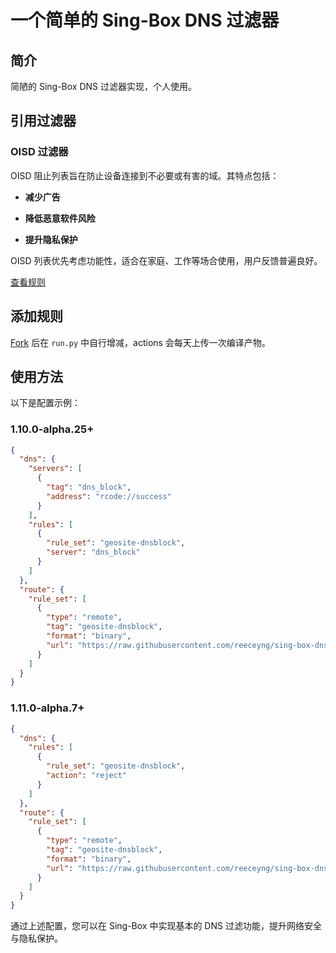# 一个简单的 Sing-Box DNS 过滤器

## 简介

简陋的 Sing-Box DNS 过滤器实现，个人使用。

## 引用过滤器

### OISD 过滤器

OISD 阻止列表旨在防止设备连接到不必要或有害的域。其特点包括：

- **减少广告**

- **降低恶意软件风险**

- **提升隐私保护**

OISD 列表优先考虑功能性，适合在家庭、工作等场合使用，用户反馈普遍良好。

[查看规则](https://oisd.nl)

## 添加规则

[Fork](https://github.com/tmby/sing-box-dns-filter/fork) 后在 `run.py` 中自行增减，actions 会每天上传一次编译产物。

## 使用方法

以下是配置示例：

### 1.10.0-alpha.25+

```json
{
  "dns": {
    "servers": [
      {
        "tag": "dns_block",
        "address": "rcode://success"
      }
    ],
    "rules": [
      {
        "rule_set": "geosite-dnsblock",
        "server": "dns_block"
      }
    ]
  },
  "route": {
    "rule_set": [
      {
        "type": "remote",
        "tag": "geosite-dnsblock",
        "format": "binary",
        "url": "https://raw.githubusercontent.com/reeceyng/sing-box-dns-filter/refs/heads/main/geosite-dnsblock.srs"
      }
    ]
  }
}
```

### 1.11.0-alpha.7+

```json
{
  "dns": {
    "rules": [
      {
        "rule_set": "geosite-dnsblock",
        "action": "reject"
      }
    ]
  },
  "route": {
    "rule_set": [
      {
        "type": "remote",
        "tag": "geosite-dnsblock",
        "format": "binary",
        "url": "https://raw.githubusercontent.com/reeceyng/sing-box-dns-filter/refs/heads/main/geosite-dnsblock.srs"
      }
    ]
  }
}
```

通过上述配置，您可以在 Sing-Box 中实现基本的 DNS 过滤功能，提升网络安全与隐私保护。
